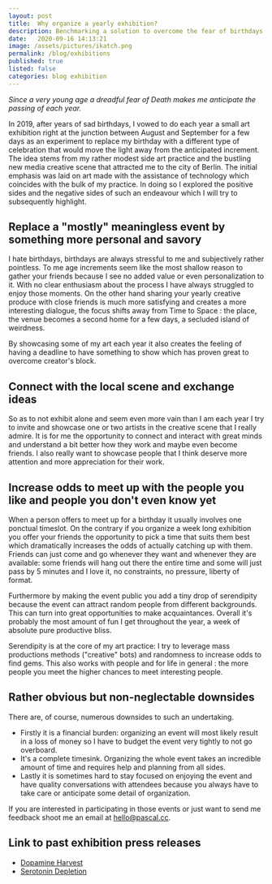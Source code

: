 ```yaml
---
layout: post
title:  Why organize a yearly exhibition?
description: Benchmarking a solution to overcome the fear of birthdays.
date:   2020-09-16 14:13:21
image: /assets/pictures/ikatch.png
permalink: /blog/exhibitions
published: true
listed: false
categories: blog exhibition
---
```


_Since a very young age a dreadful fear of Death makes me anticipate the passing of each year._

In 2019, after years of sad birthdays, I vowed to do each year a small art exhibition right at the junction between August and September for a few days as an experiment to replace my birthday with a different type of celebration that would move the light away from the anticipated increment. The idea stems from my rather modest side art practice and the bustling new media creative scene that attracted me to the city of Berlin. The initial emphasis was laid on art made with the assistance of technology which coincides with the bulk of my practice. In doing so I explored the positive sides and the negative sides of such an endeavour which I will try to subsequently highlight.

## Replace a "mostly" meaningless event by something more personal and savory

I hate birthdays, birthdays are always stressful to me and subjectively rather pointless. To me age increments seem like the most shallow reason to gather your friends because I see no added value or even personalization to it. With no clear enthusiasm about the process I have always struggled to enjoy those moments. On the other hand sharing your yearly creative produce with close friends is much more satisfying and creates a more interesting dialogue, the focus shifts away from Time to Space : the place, the venue becomes a second home for a few days, a secluded island of weirdness.

By showcasing some of my art each year it also creates the feeling of having a deadline to have something to show which has proven great to overcome creator's block.

## Connect with the local scene and exchange ideas

So as to not exhibit alone and seem even more vain than I am each year I try to invite and showcase one or two artists in the creative scene that I really admire. It is for me the opportunity to connect and interact with great minds and understand a bit better how they work and maybe even become friends. I also really want to showcase people that I think deserve more attention and more appreciation for their work.

## Increase odds to meet up with the people you like and people you don't even know yet

When a person offers to meet up for a birthday it usually involves one ponctual timeslot. On the contrary if you organize a week long exhibition you offer your friends the opportunity to pick a time that suits them best which dramatically increases the odds of actually catching up with them. Friends can just come and go whenever they want and whenever they are available: some friends will hang out there the entire time and some will just pass by 5 minutes and I love it, no constraints, no pressure, liberty of format.

Furthermore by making the event public you add a tiny drop of serendipity because the event can attract random people from different backgrounds. This can turn into great opportunities to make acquaintances. Overall it's probably the most amount of fun I get throughout the year, a week of absolute pure productive bliss.

Serendipity is at the core of my art practice: I try to leverage mass productions methods ("creative" bots) and randomness to increase odds to find gems. This also works with people and for life in general : the more people you meet the higher chances to meet interesting people.

## Rather obvious but non-neglectable downsides

There are, of course, numerous downsides to such an undertaking.

- Firstly it is a financial burden: organizing an event will most likely result in a loss of money so I have to budget the event very tightly to not go overboard.
- It's a complete timesink. Organizing the whole event takes an incredible amount of time and requires help and planning from all sides.
- Lastly it is sometimes hard to stay focused on enjoying the event and have quality conversations with attendees because you always have to take care or anticipate some detail of organization.

If you are interested in participating in those events or just want to send me feedback shoot me an email at [hello@pascal.cc](mailto:hello@pascal.cc).

## Link to past exhibition press releases
* [Dopamine Harvest](http://pascal.cc/dopamine-harvest)
* [Serotonin Depletion](http://pascal.cc/serotonin-depletion)
